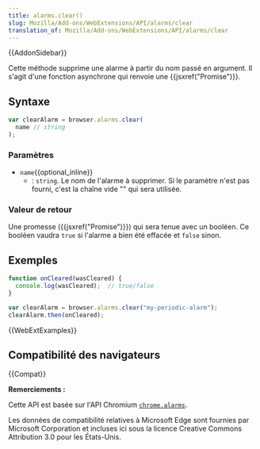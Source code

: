 ```yaml
---
title: alarms.clear()
slug: Mozilla/Add-ons/WebExtensions/API/alarms/clear
translation_of: Mozilla/Add-ons/WebExtensions/API/alarms/clear
---
```


{{AddonSidebar}}

Cette méthode supprime une alarme à partir du nom passé en argument. Il s'agit d'une fonction asynchrone qui renvoie une {{jsxref("Promise")}}.

## Syntaxe

```js
var clearAlarm = browser.alarms.clear(
  name // string
);
```

### Paramètres

- `name`{{optional_inline}}
  - : `string`. Le nom de l'alarme à supprimer. Si le paramètre n'est pas fourni, c'est la chaîne vide "" qui sera utilisée.

### Valeur de retour

Une promesse ({{jsxref("Promise")}}) qui sera tenue avec un booléen. Ce booléen vaudra `true` si l'alarme a bien été effacée et `false` sinon.

## Exemples

```js
function onCleared(wasCleared) {
  console.log(wasCleared);  // true/false
}

var clearAlarm = browser.alarms.clear("my-periodic-alarm");
clearAlarm.then(onCleared);
```

{{WebExtExamples}}

## Compatibilité des navigateurs

{{Compat}}

**Remerciements :**

Cette API est basée sur l'API Chromium [`chrome.alarms`](https://developer.chrome.com/extensions/alarms).

Les données de compatibilité relatives à Microsoft Edge sont fournies par Microsoft Corporation et incluses ici sous la licence Creative Commons Attribution 3.0 pour les États-Unis.
